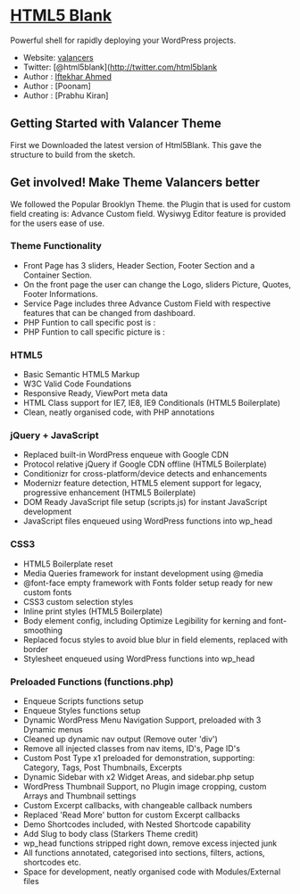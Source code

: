 # [HTML5 Blank](http://html5blank.com)

Powerful shell for rapidly deploying your WordPress projects.

* Website: [valancers](http://theme.valancers.com)
* Twitter: [@html5blank](http://twitter.com/html5blank
* Author : [Iftekhar Ahmed](http://valancers.com)
* Author : [Poonam]
* Author : [Prabhu Kiran]


## Getting Started with Valancer Theme

First we Downloaded the latest version of Html5Blank. This gave the structure to build from the sketch.

## Get involved! Make Theme Valancers better

We followed the Popular Brooklyn Theme. the Plugin that is used for custom field creating is: Advance Custom field. Wysiwyg Editor feature is provided for the users ease of use.


### Theme Functionality
* Front Page has 3 sliders, Header Section, Footer Section and a Container Section.
* On the front page the user can change the Logo, sliders Picture, Quotes, Footer Informations.
* Service Page includes three Advance Custom Field with respective features that can be changed from dashboard.
* PHP Funtion to call specific post is : <?php the_field('post_id'); ?>
* PHP Funtion to call specific picture is : <?php the_field('pic_id'); ?>

### HTML5
* Basic Semantic HTML5 Markup
* W3C Valid Code Foundations
* Responsive Ready, ViewPort meta data
* HTML Class support for IE7, IE8, IE9 Conditionals (HTML5 Boilerplate)
* Clean, neatly organised code, with PHP annotations

### jQuery + JavaScript
* Replaced built-in WordPress enqueue with Google CDN
* Protocol relative jQuery if Google CDN offline (HTML5 Boilerplate)
* Conditionizr for cross-platform/device detects and enhancements
* Modernizr feature detection, HTML5 element support for legacy, progressive enhancement (HTML5 Boilerplate)
* DOM Ready JavaScript file setup (scripts.js) for instant JavaScript development
* JavaScript files enqueued using WordPress functions into wp_head

### CSS3
* HTML5 Boilerplate reset
* Media Queries framework for instant development using @media
* @font-face empty framework with Fonts folder setup ready for new custom fonts
* CSS3 custom selection styles
* Inline print styles (HTML5 Boilerplate)
* Body element config, including Optimize Legibility for kerning and font-smoothing
* Replaced focus styles to avoid blue blur in field elements, replaced with border
* Stylesheet enqueued using WordPress functions into wp_head

### Preloaded Functions (functions.php)
* Enqueue Scripts functions setup
* Enqueue Styles functions setup
* Dynamic WordPress Menu Navigation Support, preloaded with 3 Dynamic menus
* Cleaned up dynamic nav output (Remove outer 'div')
* Remove all injected classes from nav items, ID's, Page ID's
* Custom Post Type x1 preloaded for demonstration, supporting: Category, Tags, Post Thumbnails, Excerpts
* Dynamic Sidebar with x2 Widget Areas, and sidebar.php setup
* WordPress Thumbnail Support, no Plugin image cropping, custom Arrays and Thumbnail settings
* Custom Excerpt callbacks, with changeable callback numbers
* Replaced 'Read More' button for custom Excerpt callbacks
* Demo Shortcodes included, with Nested Shortcode capability
* Add Slug to body class (Starkers Theme credit)
* wp_head functions stripped right down, remove excess injected junk
* All functions annotated, categorised into sections, filters, actions, shortcodes etc.
* Space for development, neatly organised code with Modules/External files




